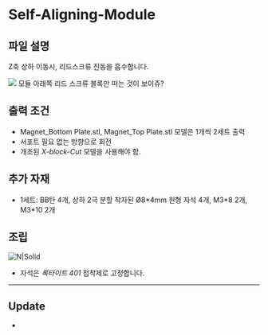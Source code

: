 # Self-Aligning-Module

## 파일 설명

Z축 상하 이동시, 리드스크류 진동을 흡수합니다.

![](https://github.com/simulz/CreMaker_TuneUp/blob/e7fb87a356ca22a460c593946524bed0903164ea/3D_Models/Main_Parts/X/Self-Aligning-Module/Images/selfaligningmodule.gif)
모듈 아래쪽 리드 스크류 블록만 떠는 것이 보이쥬?
      

## 출력 조건

- Magnet_Bottom Plate.stl, Magnet_Top Plate.stl 모델은 1개씩 2세트 출력
- 서포트 필요 없는 방향으로 회전
- 개조된 *X-block-Cut* 모델을 사용해야 함.

## 추가 자재
+ 1세트: BB탄 4개, 상하 2극 분할 착자된 Ø8\*4mm 원형 자석 4개, M3\*8 2개, M3\*10 2개

## 조립

![N|Solid](https://github.com/simulz/CreMaker_TuneUp/blob/7d35bd72db969bc763978a8ade1af5b4461e2dfa/3D_Models/Main_Parts/X/Self-Aligning-Module/Images/2022-03-03%20192322.png)

- 자석은 *록타이트 401* 접착제로 고정합니다.

***

## Update
-
